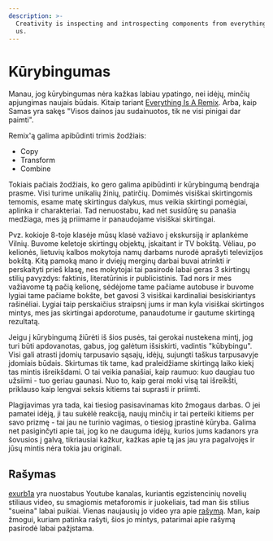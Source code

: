 ```yaml
---
description: >-
  Creativity is inspecting and introspecting components from everything around
  us.
---
```


# Kūrybingumas

Manau, jog kūrybingumas nėra kažkas labiau ypatingo, nei idėjų, minčių apjungimas naujais būdais. Kitaip tariant [Everything Is A Remix](https://www.youtube.com/watch?v=nJPERZDfyWc).  Arba, kaip Samas yra sakęs "Visos dainos jau sudainuotos, tik ne visi pinigai dar paimti".

Remix'ą galima apibūdinti trimis žodžiais:

* Copy
* Transform
* Combine

Tokiais pačiais žodžiais, ko gero galima apibūdinti ir kūrybingumą bendrąja prasme. Visi turime unikalių žinių, patirčių. Domimės visiškai skirtingomis temomis, esame matę skirtingus dalykus, mus veikia skirtingi pomėgiai, aplinka ir charakteriai. Tad nenuostabu, kad net susidūrę su panašia medžiaga, mes ją priimame ir panaudojame visiškai skirtingai.

Pvz. kokioje 8-toje klasėje mūsų klasė važiavo į ekskursiją ir aplankėme Vilnių. Buvome keletoje skirtingų objektų, įskaitant ir TV bokštą. Vėliau, po kelionės, lietuvių kalbos mokytoja namų darbams nurodė aprašyti televizijos bokštą. Kitą pamoką mano ir dviejų merginų darbai buvai atrinkti ir perskaityti prieš klasę, nes mokytojai tai pasirodė labai geras 3 skirtingų stilių pavyzdys: faktinis, literatūrinis ir publicistinis. Tad nors ir mes važiavome tą pačią kelionę, sėdėjome tame pačiame autobuse ir buvome lygiai tame pačiame bokšte, bet gavosi 3 visiškai kardinaliai besiskiriantys rašinėliai. Lygiai taip perskaičius straipsnį jums ir man kyla visiškai skirtingos mintys, mes jas skirtingai apdorotume, panaudotume ir gautume skirtingą rezultatą.

Jeigu į kūrybingumą žiūrėti iš šios pusės, tai gerokai nustekena mintį, jog turi būti apdovanotas, gabus, jog galėtum išsiskirti, vadintis "kūbybingu". Visi gali atrasti įdomių tarpusavio sąsajų, idėjų, sujungti taškus tarpusavyje įdomiais būdais. Skirtumas tik tame, kad praleidžiame skirtingą laiko kiekį tas mintis išreikšdami. O tai veikia panašiai, kaip raumuo: kuo daugiau tuo užsiimi - tuo geriau gaunasi. Nuo to, kaip gerai moki visą tai išreikšti, priklauso kaip lengvai seksis kitiems tai suprasti ir priimti.

Plagijavimas yra tada, kai tiesiog pasisavinamas kito žmogaus darbas. O jei pamatei idėją, ji tau sukėlė reakciją, naujų minčių ir tai perteiki kitiems per savo prizmę - tai jau ne turinio vagimas, o tiesiog įprastinė kūryba. Galima net pasiginčyti apie tai, jog ko ne dauguma idėjų, kurios jums kadanors yra šovusios į galvą, tikriausiai kažkur, kažkas apie tą jas jau yra pagalvojęs ir jūsų mintis nėra tokia jau originali.

## Rašymas

[exurb1a](https://www.youtube.com/channel/UCimiUgDLbi6P17BdaCZpVbg) yra nuostabus Youtube kanalas, kuriantis egzistencinių novelių stiliaus video, su smagiomis metaforomis ir juokeliais, tad man šis stilius "sueina" labai puikiai. Vienas naujausių jo video yra apie [rašymą](https://www.youtube.com/watch?v=MANyX7woDPA). Man, kaip žmogui, kuriam patinka rašyti, šios jo mintys, patarimai apie rašymą pasirodė labai pažįstama.

